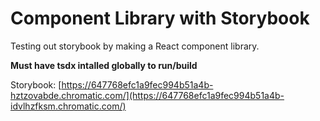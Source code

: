 # Component Library with Storybook

Testing out storybook by making a React component library.

**Must have tsdx intalled globally to run/build**

Storybook: [https://647768efc1a9fec994b51a4b-hztzovabde.chromatic.com/](https://647768efc1a9fec994b51a4b-idvlhzfksm.chromatic.com/)
